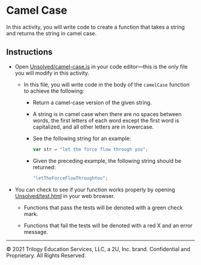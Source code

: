 # Camel Case

In this activity, you will write code to create a function that takes a string and returns the string in camel case.

## Instructions

* Open [Unsolved/camel-case.js](Unsolved/camel-case.js) in your code editor&mdash;this is the only file you will modify in this activity.

  * In this file, you will write code in the body of the `camelCase` function to achieve the following:

    * Return a camel-case version of the given string.

    * A string is in camel case when there are no spaces between words, the first letters of each word except the first word is capitalized, and all other letters are in lowercase.

    * See the following string for an example:

      ```js
      var str = "let the force flow through you";
      ```

    * Given the preceding example, the following string should be returned:

      ```js
      "letTheForceFlowThroughYou";
      ```

* You can check to see if your function works properly by opening [Unsolved/test.html](Unsolved/test.html) in your web browser.

  * Functions that pass the tests will be denoted with a green check mark.

  * Functions that fail the tests will be denoted with a red X and an error message.

---

© 2021 Trilogy Education Services, LLC, a 2U, Inc. brand. Confidential and Proprietary. All Rights Reserved.
